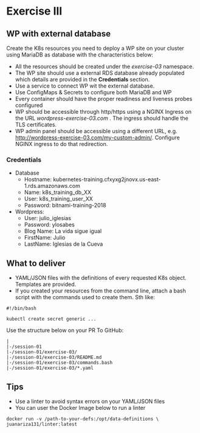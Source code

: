 ﻿# Exercise III

## WP with external database

Create the K8s resources you need to deploy a WP site on your cluster using
MariaDB as database with the characteristics below:

* All the resources should be created under the *exercise-03* namespace.
* The WP site should use a external RDS database already populated which details
are provided in the **Credentials** section.
* Use a service to connect WP wit the external database.
* Use ConfigMaps & Secrets to configure both MariaDB and WP
* Every container should have the proper readiness and liveness probes
configured
* WP should be accessible through http/https using a NGINX Ingress on the URL
*wordpress-exercise-03.com* . The ingress should handle the TLS certificates.
* WP admin panel should be accessible using a different URL, e.g.
http://wordpress-exercise-03.com/my-custom-admin/. Configure NGINX ingress to do that
redirection.

### Credentials

* Database
  * Hostname: kubernetes-training.cfxyxg2jnovx.us-east-1.rds.amazonaws.com
  * Name: k8s_training_db_XX
  * User: k8s_training_user_XX
  * Password: bitnami-training-2018
* Wordpress:
  * User: julio_iglesias
  * Password: ylosabes
  * Blog Name: La vida sigue igual
  * FirstName: Julio
  * LastName: Iglesias de la Cueva

## What to deliver

* YAML/JSON files with the definitions of every requested K8s object. Templates
are provided.
* If you created your resources from the command line, attach a bash script with
the commands used to create them. Sth like:

```
#!/bin/bash

kubectl create secret generic ...
```

Use the structure below on your PR To GitHub:

```
|
|-/session-01
|-/session-01/exercise-03/
|-/session-01/exercise-03/README.md
|-/session-01/exercise-03/commands.bash
|-/session-01/exercise-03/*.yaml
```

## Tips

* Use a linter to avoid syntax errors on your YAML/JSON files
* You can user the Docker Image below to run a linter

```
docker run -v /path-to-your-defs:/opt/data-definitions \
juanariza131/linter:latest
```

